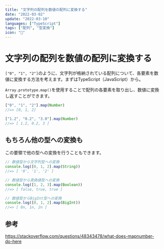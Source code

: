 ```yaml
---
title: "文字列の配列を数値の配列に変換する"
date: "2022-03-02"
update: "2022-03-10"
languages: ["TypeScript"]
tags: ["配列", "型変換"]
icon: "👗"
---
```


# 文字列の配列を数値の配列に変換する

`["0", "1", "2"]`のように、文字列が格納されている配列について、各要素を数値に変換する方法を考えます。まずはTypeScript（JavaScript）から。

`Array.prototype.map()`を使用することで配列の各要素を取り出し、数値に変換し返すことができます。

```typescript
["0", "1", "2"].map(Number)
//=> [0, 1, 2]

["1.2", "0.2", "3.0"].map(Number)
//=> [ 1.2, 0.2, 3 ]
```

## もちろん他の型への変換も

この要領で他の型への変換を行うこともできます。

```typescript
// 数値型から文字列型への変換
console.log([0, 1, 2].map(String))
//=> [ '0', '1', '2' ]

// 数値型から真偽値型への変換
console.log([1, 2, 3].map(Boolean))
//=> [ false, true, true ]

// 数値型からBigInt型への変換
console.log([0, 1, 2].map(BigInt))
//=> [ 0n, 1n, 2n ]
```

## 参考

https://stackoverflow.com/questions/48343478/what-does-mapnumber-do-here
